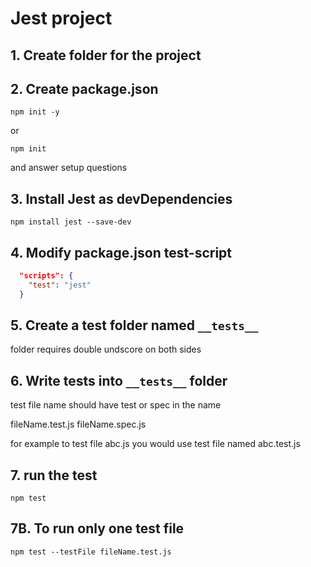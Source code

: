# Jest project

## 1. Create folder for the project

## 2. Create package.json

```shell
npm init -y
```

or

```shell
npm init
```

and answer setup questions

## 3. Install Jest as devDependencies

```shell
npm install jest --save-dev
```

## 4. Modify package.json test-script

```json
  "scripts": {
    "test": "jest"
  }
```

## 5. Create a test folder named `__tests__`

folder requires double undscore on both sides

## 6. Write tests into `__tests__` folder

test file name should have test or spec in the name

fileName.test.js
fileName.spec.js

for example to test file abc.js you would use test file named abc.test.js

## 7. run the test

```shell
npm test
```

## 7B. To run only one test file

```
npm test --testFile fileName.test.js
```
